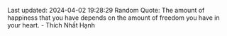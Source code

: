 Last updated: 2024-04-02 19:28:29
Random Quote: The amount of happiness that you have depends on the amount of freedom you have in your heart. - Thích Nhất Hạnh